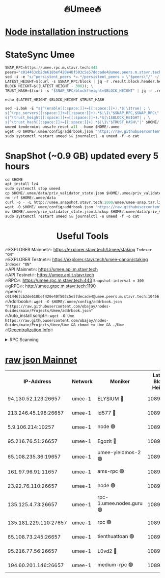 <h1 align="center"> 🔥Umee🔥</h1>


[Node installation instructions](https://github.com/obajay/nodes-Guides/tree/main/Projects/Umee)
=
# StateSync Umee
```python
SNAP_RPC=https://umee.rpc.m.stavr.tech:443
peers="c014463cb2de618bef420e40f503c5e57decade4@umee.peers.m.stavr.tech:10456"
sed -i -e "s/^persistent_peers *=.*/persistent_peers = \"$peers\"/" ~/.umee/config/config.toml
LATEST_HEIGHT=$(curl -s $SNAP_RPC/block | jq -r .result.block.header.height); \
BLOCK_HEIGHT=$((LATEST_HEIGHT - 300)); \
TRUST_HASH=$(curl -s "$SNAP_RPC/block?height=$BLOCK_HEIGHT" | jq -r .result.block_id.hash)

echo $LATEST_HEIGHT $BLOCK_HEIGHT $TRUST_HASH

sed -i.bak -E "s|^(enable[[:space:]]+=[[:space:]]+).*$|\1true| ; \
s|^(rpc_servers[[:space:]]+=[[:space:]]+).*$|\1\"$SNAP_RPC,$SNAP_RPC\"| ; \
s|^(trust_height[[:space:]]+=[[:space:]]+).*$|\1$BLOCK_HEIGHT| ; \
s|^(trust_hash[[:space:]]+=[[:space:]]+).*$|\1\"$TRUST_HASH\"|" $HOME/.umee/config/config.toml
umeed tendermint unsafe-reset-all --home $HOME/.umee
wget -O $HOME/.umee/config/addrbook.json "https://raw.githubusercontent.com/obajay/nodes-Guides/main/Projects/Umee/addrbook.json"
sudo systemctl restart umeed && journalctl -u umeed -f -o cat
```
# SnapShot (~0.9 GB) updated every 5 hours
```python
cd $HOME
apt install lz4
sudo systemctl stop umeed
cp $HOME/.umee/data/priv_validator_state.json $HOME/.umee/priv_validator_state.json.backup
rm -rf $HOME/.umee/data
curl -o - -L http://umee.snapshot.stavr.tech:1000/umee/umee-snap.tar.lz4 | lz4 -c -d - | tar -x -C $HOME/.umee --strip-components 2
wget -O $HOME/.umee/config/addrbook.json "https://raw.githubusercontent.com/obajay/nodes-Guides/main/Projects/Umee/addrbook.json"
mv $HOME/.umee/priv_validator_state.json.backup $HOME/.umee/data/priv_validator_state.json
sudo systemctl restart umeed && journalctl -u umeed -f -o cat
```
 <h1 align="center"> Useful Tools</h1>

🔥EXPLORER Mainnet🔥:      https://explorer.stavr.tech/Umee/staking             `Indexer "ON"` \
🔥EXPLORER Testnet🔥:        https://explorer.stavr.tech/umee-canon/staking      `Indexer "ON"` \
🔥API Mainnet🔥:                   https://umee.api.m.stavr.tech \
🔥API Testnet🔥:                     https://umee.api.t.stavr.tech \
🔥RPC🔥:                           https://umee.rpc.m.stavr.tech:443                     `Snapshot-interval = 300` \
🔥gRPC🔥:                              http://umee.grpc.m.stavr.tech:1190 \
🔥peer🔥:                     `c014463cb2de618bef420e40f503c5e57decade4@umee.peers.m.stavr.tech:10456` \
🔥Addrbook🔥:    ```wget -O $HOME/.umee/config/addrbook.json "https://raw.githubusercontent.com/obajay/nodes-Guides/main/Projects/Umee/addrbook.json"``` \
🔥Auto_install script🔥: ```wget -O Ume https://raw.githubusercontent.com/obajay/nodes-Guides/main/Projects/Umee/Ume && chmod +x Ume && ./Ume``` \
🔥[Decentralization Info](https://github.com/obajay/StateSync-snapshots/tree/main/Projects/Umee/Decentralization)🔥

<details>
<summary>RPC Scanning</summary>

<h2 align="center"> We scan nodes in real time every 4 hours. And we provide the final result of RPC endpoints.
We cannot influence the operation of these nodes in any way. </h2>


```python
If Voting Power is higher than 0 --> then the Node is a validator of the network and may be subject to attack and be a potential threat to the chain.
```
```python
We marked such validators with a red symbol
```

</details>

[raw json Mainnet](https://rpc-check.umeem.stavr.tech/umeem/rpc-umeem-result.json)
=



<table><tr><th>IP-Address</th><th>Network</th><th>Moniker</th><th>Latest Block Height</th><th>Earliest Block Height</th><th>Catching Up</th><th>Tx Index</th><th>Voting Power</th><th>Scan Time</th></tr><tr><td>94.130.52.123:26657</td><td>umee-1</td><td>ELYSIUM 🔴</td><td>10899035</td><td>3216011</td><td>False</td><td>on</td><td>23171290</td><td>2024-03-06T14:23:33.409196874UTC</td></tr><tr><td>213.246.45.198:26657</td><td>umee-1</td><td>id577 🔴</td><td>10899023</td><td>7100001</td><td>False</td><td>on</td><td>35124336</td><td>2024-03-06T14:22:22.455688470UTC</td></tr><tr><td>5.9.106.214:10257</td><td>umee-1</td><td>node 🟢</td><td>10899032</td><td>7942001</td><td>False</td><td>on</td><td>0</td><td>2024-03-06T14:23:12.403022352UTC</td></tr><tr><td>95.216.76.51:26657</td><td>umee-1</td><td>Egozit 🔴</td><td>10899035</td><td>8262001</td><td>False</td><td>off</td><td>38518619</td><td>2024-03-06T14:23:33.142642443UTC</td></tr><tr><td>65.108.235.36:19657</td><td>umee-1</td><td>umee-yieldmos-2 🟢</td><td>10899017</td><td>9575548</td><td>False</td><td>on</td><td>0</td><td>2024-03-06T14:21:43.097391175UTC</td></tr><tr><td>161.97.96.91:11657</td><td>umee-1</td><td>ams-rpc 🟢</td><td>10899039</td><td>10352001</td><td>False</td><td>on</td><td>0</td><td>2024-03-06T14:23:55.001877879UTC</td></tr><tr><td>23.92.76.110:26657</td><td>umee-1</td><td>node 🟢</td><td>10899043</td><td>10526001</td><td>False</td><td>on</td><td>0</td><td>2024-03-06T14:24:16.202365981UTC</td></tr><tr><td>135.125.4.73:26657</td><td>umee-1</td><td>rpc-1.umee.nodes.guru 🟢</td><td>10899035</td><td>10691018</td><td>False</td><td>on</td><td>0</td><td>2024-03-06T14:23:33.632234436UTC</td></tr><tr><td>135.181.229.110:27657</td><td>umee-1</td><td>rpc 🟢</td><td>10899020</td><td>10754071</td><td>False</td><td>on</td><td>0</td><td>2024-03-06T14:22:03.818535001UTC</td></tr><tr><td>65.108.73.245:26657</td><td>umee-1</td><td>tienthuattoan 🟢</td><td>10899027</td><td>10787155</td><td>False</td><td>on</td><td>0</td><td>2024-03-06T14:22:45.504060949UTC</td></tr><tr><td>95.216.77.56:26657</td><td>umee-1</td><td>L0vd2 🔴</td><td>10899039</td><td>10799039</td><td>False</td><td>off</td><td>38475155</td><td>2024-03-06T14:23:54.731033348UTC</td></tr><tr><td>194.60.201.146:26657</td><td>umee-1</td><td>medium-rpc 🟢</td><td>10899025</td><td>10823243</td><td>False</td><td>on</td><td>0</td><td>2024-03-06T14:22:28.891101761UTC</td></tr></table>
